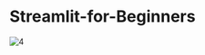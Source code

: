 # Streamlit-for-Beginners


![4](https://github.com/Satwik-uppada/Streamlit-for-Beginners/assets/92086645/f745fbe8-0a0d-4194-90d1-13bcde61d98e)

